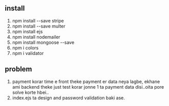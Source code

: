 ## install
1. npm install --save stripe
2. npm install --save multer
3. npm install ejs
4. npm install nodemailer
5. npm install mongoose --save
6. npm i colors
7. npm i validator
## problem
1. payment korar time e front theke payment er data neya lagbe, ekhane ami backend theke just test korar jonne 1 ta payment data disi..oita pore solve korte hbei..
2. index.ejs ta design and password validation baki ase.